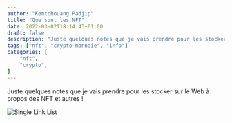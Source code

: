 ```yaml
---
author: "Kemtchouang Padjip"
title: "Que sont les NFT"
date: 2022-03-02T18:14:43+01:00
draft: false
description: "Juste quelques notes que je vais prendre pour les stocker sur le Web à propos des NFT et autres !"
tags: ["nft", "crypto-monnaie", "info"]
categories: [
    "nft",
    "crypto",
]
---
```


Juste quelques notes que je vais prendre pour les stocker sur le Web à propos des NFT et autres !
<!--more-->

![Single Link List](https://i.postimg.cc/SQYkSSGz/Single-LL.png "Single List")